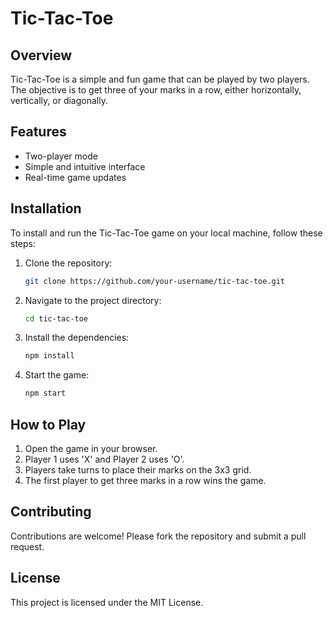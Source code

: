 # Tic-Tac-Toe

## Overview

Tic-Tac-Toe is a simple and fun game that can be played by two players. The objective is to get three of your marks in a row, either horizontally, vertically, or diagonally.

## Features

- Two-player mode
- Simple and intuitive interface
- Real-time game updates

## Installation

To install and run the Tic-Tac-Toe game on your local machine, follow these steps:

1. Clone the repository:
   ```sh
   git clone https://github.com/your-username/tic-tac-toe.git
   ```
2. Navigate to the project directory:
   ```sh
   cd tic-tac-toe
   ```
3. Install the dependencies:
   ```sh
   npm install
   ```
4. Start the game:
   ```sh
   npm start
   ```

## How to Play

1. Open the game in your browser.
2. Player 1 uses 'X' and Player 2 uses 'O'.
3. Players take turns to place their marks on the 3x3 grid.
4. The first player to get three marks in a row wins the game.

## Contributing

Contributions are welcome! Please fork the repository and submit a pull request.

## License

This project is licensed under the MIT License.
